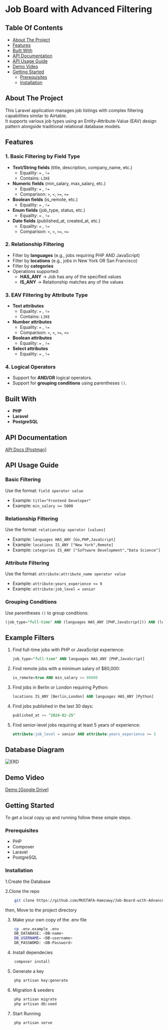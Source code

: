 # Job Board with Advanced Filtering

## Table Of Contents

- [About The Project](#about-the-project)
- [Features](#features)
- [Built With](#built-with)
- [API Documentation](#api-documentation)
- [API Usage Guide](#api-usage-guide)
- [Demo Video](#demo_video)
- [Getting Started](#getting-started)
  - [Prerequisites](#prerequisites)
  - [Installation](#installation)


## About The Project
This Laravel application manages job listings with complex filtering capabilities similar to Airtable. </br>
It supports various job types using an Entity-Attribute-Value (EAV) design pattern alongside traditional relational database models.

## Features

### 1. Basic Filtering by Field Type
- **Text/String fields** (title, description, company_name, etc.)  
  - Equality: `=` , `!=`  
  - Contains: `LIKE`
- **Numeric fields** (min_salary, max_salary, etc.)  
  - Equality: `=` , `!=`  
  - Comparison: `>`, `<`, `>=`, `<=`
- **Boolean fields** (is_remote, etc.)  
  - Equality: `=` , `!=`
- **Enum fields** (job_type, status, etc.)  
  - Equality: `=` , `!=`
- **Date fields** (published_at, created_at, etc.)  
  - Equality: `=` , `!=`  
  - Comparison: `>`, `<`, `>=`, `<=`

### 2. Relationship Filtering
- Filter by **languages** (e.g., jobs requiring PHP AND JavaScript)  
- Filter by **locations** (e.g., jobs in New York OR San Francisco)  
- Filter by **categories**  
- Operations supported:  
  - **HAS_ANY** → Job has any of the specified values
  - **IS_ANY** → Relationship matches any of the values

### 3. EAV Filtering by Attribute Type
- **Text attributes**  
  - Equality: `=` , `!=`  
  - Contains: `LIKE`
- **Number attributes**  
  - Equality: `=` , `!=`  
  - Comparison: `>`, `<`, `>=`, `<=`
- **Boolean attributes**  
  - Equality: `=` , `!=`
- **Select attributes**  
  - Equality: `=` , `!=`

### 4. Logical Operators
- Support for **AND/OR** logical operators.
- Support for **grouping conditions** using parentheses `()`.

## Built With
- **PHP**
- **Laravel**
- **PostgreSQL**

## API Documentation
<a href="https://documenter.getpostman.com/view/17672386/2sAYkLoHx3#848f3446-b49d-4804-8862-12fe79792e08" target="_blank"> API Docs [Postman] </a>

## API Usage Guide

### Basic Filtering
Use the format: `field operator value`  
- Example: `title="Frontend Developer"`
- Example: `min_salary >= 5000`

### Relationship Filtering
Use the format: `relationship operator [values]`  
- Example: `languages HAS_ANY [Go,PHP,JavaScript]`
- Example: `locations IS_ANY ["New York",Remote]`
- Example: `categories IS_ANY ["Software Development","Data Science"]`

### Attribute Filtering
Use the format: `attribute:attribute_name operator value`  
- Example: `attribute:years_experience <= 9`
- Example: `attribute:job_level = senior`

### Grouping Conditions
Use parentheses `()` to group conditions:  
```sql
(job_type="full-time" AND (languages HAS_ANY [PHP,JavaScript])) AND (locations IS_ANY ["New York",Remote]) AND attribute:years_experience>=3
```

## Example Filters
1. Find full-time jobs with PHP or JavaScript experience:
   ```sql
   job_type="full-time" AND languages HAS_ANY [PHP,JavaScript]
   ```
2. Find remote jobs with a minimum salary of $80,000:
   ```sql
   is_remote=true AND min_salary >= 80000
   ```
3. Find jobs in Berlin or London requiring Python:
   ```sql
   locations IS_ANY [Berlin,London] AND languages HAS_ANY [Python]
   ```
4. Find jobs published in the last 30 days:
   ```sql
   published_at >= "2024-02-25"
   ```
5. Find senior-level jobs requiring at least 5 years of experience:
   ```sql
   attribute:job_level = senior AND attribute:years_experience >= 5
   ```

## Database Diagram
![ERD](https://github.com/user-attachments/assets/9c0a6b58-0b55-4b4f-87e8-f5b477429ee7)


## Demo Video
<a href="https://drive.google.com/file/d/16TEYbDYUm8GHbm6c_JKYNc9AwnVgNjrx/view?usp=sharing" target="_blank"> Demo [Google Drive] </a>

## Getting Started

To get a local copy up and running follow these simple steps.

### Prerequisites

* PHP
* Composer
* Laravel
* PostgreSQL

### Installation
1.Create the Database

2.Clone the repo
  
  ```sh
      git clone https://github.com/MUSTAFA-Hamzawy/Job-Board-with-Advanced-Filtering.git
  ```

then, Move to the project directory

3. Make your own copy of the .env file
```sh
    cp .env.example .env
    DB_DATABASE: <DB-name>
    DB_USERNAME= <DB-username>
    DB_PASSWORD: <DB-Password>
```
4. Install dependecies

```sh
    composer install
```
5. Generate a key
```sh
    php artisan key:generate
```
6. Migration & seeders
```sh
    php artisan migrate
    php artisan db:seed
```
7. Start Running
```sh
    php artisan serve
```
